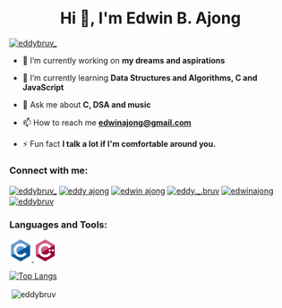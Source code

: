 <h1 align="center">Hi 👋, I'm Edwin B. Ajong</h1>
<!-- <h3 align="center">A Computer Engineering Student, And a Software dev.</h3> -->

<p align="left"> <a href="https://twitter.com/eddybruv_" target="blank"><img src="https://img.shields.io/twitter/follow/eddybruv_?logo=twitter&style=for-the-badge" alt="eddybruv_" /></a> </p>

- 🔭 I’m currently working on **my dreams and aspirations**

- 🌱 I’m currently learning **Data Structures and Algorithms, C and JavaScript**

- 💬 Ask me about **C, DSA and music**

- 📫 How to reach me **edwinajong@gmail.com**

- ⚡ Fun fact **I talk a lot if I'm comfortable around you.**

<h3 align="left">Connect with me:</h3>
<p align="left">
<a href="https://twitter.com/eddybruv_" target="blank"><img align="center" src="https://raw.githubusercontent.com/rahuldkjain/github-profile-readme-generator/master/src/images/icons/Social/twitter.svg" alt="eddybruv_" height="30" width="40" /></a>
<a href="https://linkedin.com/in/eddy ajong" target="blank"><img align="center" src="https://raw.githubusercontent.com/rahuldkjain/github-profile-readme-generator/master/src/images/icons/Social/linked-in-alt.svg" alt="eddy ajong" height="30" width="40" /></a>
<a href="https://fb.com/edwin ajong" target="blank"><img align="center" src="https://raw.githubusercontent.com/rahuldkjain/github-profile-readme-generator/master/src/images/icons/Social/facebook.svg" alt="edwin ajong" height="30" width="40" /></a>
<a href="https://instagram.com/eddy._.bruv" target="blank"><img align="center" src="https://raw.githubusercontent.com/rahuldkjain/github-profile-readme-generator/master/src/images/icons/Social/instagram.svg" alt="eddy._.bruv" height="30" width="40" /></a>
<a href="https://www.hackerrank.com/edwinajong" target="blank"><img align="center" src="https://raw.githubusercontent.com/rahuldkjain/github-profile-readme-generator/master/src/images/icons/Social/hackerrank.svg" alt="edwinajong" height="30" width="40" /></a>
<a href="https://www.leetcode.com/eddybruv" target="blank"><img align="center" src="https://raw.githubusercontent.com/rahuldkjain/github-profile-readme-generator/master/src/images/icons/Social/leet-code.svg" alt="eddybruv" height="30" width="40" /></a>
</p>

<h3 align="left">Languages and Tools:</h3>
<p align="left"> <a href="https://www.cprogramming.com/" target="_blank"> <img src="https://raw.githubusercontent.com/devicons/devicon/master/icons/c/c-original.svg" alt="c" width="40" height="40"/> </a> <a href="https://www.w3schools.com/cpp/" target="_blank"> <img src="https://raw.githubusercontent.com/devicons/devicon/master/icons/cplusplus/cplusplus-original.svg" alt="cplusplus" width="40" height="40"/> </a> </p>


[![Top Langs](https://github-readme-stats.vercel.app/api/top-langs/?username=eddybruv&hide_border=true&count_private=true&theme=tokyonight)](https://github.com/eddybruv/github-readme-stats)

<p>&nbsp;<img align="center" src="https://github-readme-stats.vercel.app/api?username=eddybruv&show_icons=true&hide_border=true&count_private=true&theme=tokyonight&locale=en" alt="eddybruv" /> </p>

